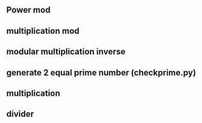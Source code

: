 ## Power mod
## multiplication mod
## modular multiplication inverse
## generate 2 equal prime number (checkprime.py)


## multiplication
## divider